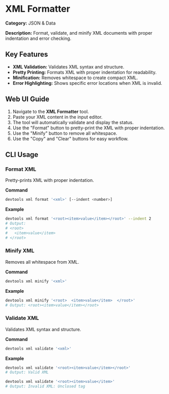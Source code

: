 # XML Formatter

**Category:** JSON & Data

**Description:** Format, validate, and minify XML documents with proper indentation and error checking.

## Key Features
- **XML Validation:** Validates XML syntax and structure.
- **Pretty Printing:** Formats XML with proper indentation for readability.
- **Minification:** Removes whitespace to create compact XML.
- **Error Highlighting:** Shows specific error locations when XML is invalid.

## Web UI Guide
1.  Navigate to the **XML Formatter** tool.
2.  Paste your XML content in the input editor.
3.  The tool will automatically validate and display the status.
4.  Use the "Format" button to pretty-print the XML with proper indentation.
5.  Use the "Minify" button to remove all whitespace.
6.  Use the "Copy" and "Clear" buttons for easy workflow.

## CLI Usage

### Format XML
Pretty-prints XML with proper indentation.

**Command**
```bash
devtools xml format '<xml>' [--indent <number>]
```

**Example**
```bash
devtools xml format '<root><item>value</item></root>' --indent 2
# Output:
# <root>
#   <item>value</item>
# </root>
```

### Minify XML
Removes all whitespace from XML.

**Command**
```bash
devtools xml minify '<xml>'
```

**Example**
```bash
devtools xml minify '<root>  <item>value</item>  </root>'
# Output: <root><item>value</item></root>
```

### Validate XML
Validates XML syntax and structure.

**Command**
```bash
devtools xml validate '<xml>'
```

**Example**
```bash
devtools xml validate '<root><item>value</item></root>'
# Output: Valid XML

devtools xml validate '<root><item>value</item>'
# Output: Invalid XML: Unclosed tag